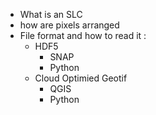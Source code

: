 
* What is an SLC
* how are pixels arranged
* File format and how to read it :
    * HDF5
        * SNAP
        * Python
    * Cloud Optimied Geotif
        * QGIS 
        * Python